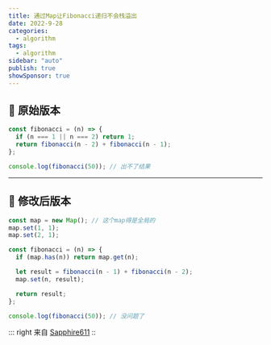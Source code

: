 ```yaml
---
title: 通过Map让Fibonacci递归不会栈溢出
date: 2022-9-28
categories:
  - algorithm
tags:
  - algorithm
sidebar: "auto"
publish: true
showSponsor: true
---
```

## 👋 原始版本

``` js
const fibonacci = (n) => {
  if (n === 1 || n === 2) return 1;
  return fibonacci(n - 2) + fibonacci(n - 1);
};

console.log(fibonacci(50)); // 出不了结果
```
---

## 👋 修改后版本

``` js
const map = new Map(); // 这个map得是全局的
map.set(1, 1);
map.set(2, 1);

const fibonacci = (n) => {
  if (map.has(n)) return map.get(n);

  let result = fibonacci(n - 1) + fibonacci(n - 2);
  map.set(n, result);

  return result;
};

console.log(fibonacci(50)); // 没问题了
```

::: right
来自 [Sapphire611](http://www.sapphire611.com)
::

